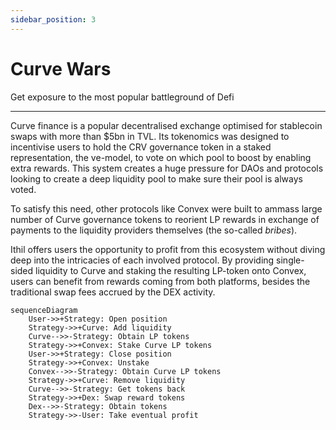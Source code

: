 ```yaml
---
sidebar_position: 3
---
```


# Curve Wars
Get exposure to the most popular battleground of Defi

---

Curve finance is a popular decentralised exchange optimised for stablecoin swaps with more than $5bn in TVL.
Its tokenomics was designed to incentivise users to hold the CRV governance token in a staked representation, the ve-model, to vote on which pool to boost by enabling extra rewards. This system creates a huge pressure for DAOs and protocols looking to create a deep liquidity pool to make sure their pool is always voted.

To satisfy this need, other protocols like Convex were built to ammass large number of Curve governance tokens to reorient LP rewards in exchange of payments to the liquidity providers themselves (the so-called *bribes*).

Ithil offers users the opportunity to profit from this ecosystem without diving deep into the intricacies of each involved protocol. By providing single-sided liquidity to Curve and staking the resulting LP-token onto Convex, users can benefit from rewards coming from both platforms, besides the traditional swap fees accrued by the DEX activity.

```mermaid
sequenceDiagram
    User->>+Strategy: Open position
    Strategy->>+Curve: Add liquidity
    Curve-->>-Strategy: Obtain LP tokens
    Strategy->>+Convex: Stake Curve LP tokens
    User->>+Strategy: Close position
    Strategy->>+Convex: Unstake
    Convex-->>-Strategy: Obtain Curve LP tokens
    Strategy->>+Curve: Remove liquidity
    Curve-->>-Strategy: Get tokens back
    Strategy->>+Dex: Swap reward tokens
    Dex-->>-Strategy: Obtain tokens
    Strategy->>-User: Take eventual profit
```

